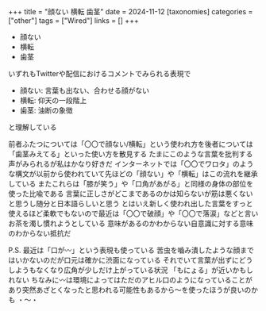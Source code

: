 +++
title = "顔ない 横転 歯茎"
date = 2024-11-12
[taxonomies]
categories = ["other"]
tags = ["Wired"]
links = []
+++

- 顔ない
- 横転
- 歯茎

いずれもTwitterや配信におけるコメントでみられる表現で
- 顔ない: 言葉も出ない、合わせる顔がない
- 横転: 仰天の一段階上
- 歯茎: 油断の象徴

と理解している

前者ふたつについては「〇〇で顔ない/横転」という使われ方を後者については「歯茎みえてる」といった使い方を散見する
たまにこのような言葉を批判する声がみられるが私はかなり好きだ
インターネットでは「〇〇でワロタ」のような構文が以前から使われていて先ほどの「顔ない」や「横転」はこの流れを継承している
またこれらは「膝が笑う」や「口角があがる」と同様の身体の部位を使った比喩である
言葉に正しさがどこまであるのかは知らないが筋は悪くないと思うし随分と日本語らしいと思う
とはいえ新しく使われ出した言葉をすっと使えるほど柔軟でもないので最近は「〇〇で破顔」や「〇〇で落涙」などと言いお茶を濁し慣れようとしている
意味があるのかわからない自意識に対する意味のわからない抵抗だ

P.S.
最近は「口が〰」という表現も使っている
苦虫を嚙み潰したような顔まではいかないのだが口元は確かに渋面になっている
それでいて言葉が出ずにどうしようもなくなり広角が少しだけ上がっている状況
「もにょる」が近いかもしれない
ちなみに〰は環境によってはただのアヒル口のようになっていることがあり突然あざとくなったと思われる可能性もあるから～を使ったほうが良いのかも
・～・